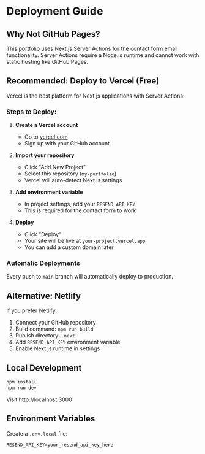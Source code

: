 # Deployment Guide

## Why Not GitHub Pages?

This portfolio uses Next.js Server Actions for the contact form email functionality. Server Actions require a Node.js runtime and cannot work with static hosting like GitHub Pages.

## Recommended: Deploy to Vercel (Free)

Vercel is the best platform for Next.js applications with Server Actions:

### Steps to Deploy:

1. **Create a Vercel account**
   - Go to [vercel.com](https://vercel.com)
   - Sign up with your GitHub account

2. **Import your repository**
   - Click "Add New Project"
   - Select this repository (`my-portfolio`)
   - Vercel will auto-detect Next.js settings

3. **Add environment variable**
   - In project settings, add your `RESEND_API_KEY`
   - This is required for the contact form to work

4. **Deploy**
   - Click "Deploy"
   - Your site will be live at `your-project.vercel.app`
   - You can add a custom domain later

### Automatic Deployments

Every push to `main` branch will automatically deploy to production.

## Alternative: Netlify

If you prefer Netlify:

1. Connect your GitHub repository
2. Build command: `npm run build`
3. Publish directory: `.next`
4. Add `RESEND_API_KEY` environment variable
5. Enable Next.js runtime in settings

## Local Development

```bash
npm install
npm run dev
```

Visit http://localhost:3000

## Environment Variables

Create a `.env.local` file:

```
RESEND_API_KEY=your_resend_api_key_here
```
